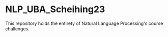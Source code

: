 # NLP_UBA_Scheihing23
This repository holds the entirety of Natural Language Processing's course challenges. 
